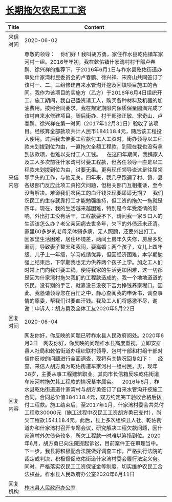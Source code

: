 # <a href="http://www.shangluo.gov.cn/zmhd/ldxxxx.jsp?urltype=leadermail.LeaderMailContentUrl&wbtreeid=1112&leadermailid=5957">长期拖欠农民工工资</a>
|Title|Content|
|:---:|---|
|来信时间|2020-06-02|
|来信内容|尊敬的领导：    你们好！我叫胡方勇，家住柞水县乾佑镇车家河村一组。2016年年初，我在乾佑镇什家湾村村干部卢春鹏、徐兴祥的推荐下，于2016年6月1日与柞水县乾佑街道办事处什家湾村民委员会的卢春鹏、徐兴祥、宋奇山共同签订了该村一、二、三组修建自来水管沟开挖及回填项目施工的合同。我作为该项目的实施方（乙方）于2016年6月4日组织开工。施工期间，我自己垫资请工人，购买各种材料及机器的加油费用。按照合同要求，我在规定期限内保质保量圆满完成了该村自来水修建项目。随后街办、村干部张正敏、宋奇山、卢春鹏、徐兴祥在第一时间（2017年12月31日）验收了该项目。经核算全部款项共计人民币184118.4元，随后该工程投入使用。过后我去催要工程款付工人工资时，街办领导以工程款未划拨到位为由，一直拖欠全额工程款，到现在我也没有拿到该款项，也难以支付工人工钱。    在这四年期间，我携家人及工人多次前往什家湾村讨要工程款，但各任领导一直是以工程款未划拨到位为由，讨要无果。更有现任领导说这是往届领导手头的工作，与他无关。四年来，我几乎跑遍了村、镇、县各级部门反应此项工资拖欠问题，但相关部门互相推诿，至今没有解决。难道我们农民工的血汗钱兑现要遥遥无期？    我们农民工的生存就靠打工才能勉强维持，但工资的拖欠一拖就是四年。现在，我的生活越来越困难，特别是今年受疫情的影响，外出打工没有活干，工程款要不下，请问我一家５口人的生活该怎么办？老父亲因病去世多年，欠下的外债还未还清。家里60多岁的老母亲体弱多病，无人照顾，还要外出打工。因家里生活困难，居住环境差，两间土房年久失修，房屋多处漏雨，导致妻子整天和我闹，要离婚；两个孩子，女儿上四年级、儿子上一年级，学习成绩优异，但因经济困难，本学期勉强上结束后，下学期我也无力供养两个孩子上学。加之工人们时常上门向我讨要工钱，使得我家的生活更加困难，这一切都是因为什家湾村拖欠我们的工程款造成的。我一个地地道道的农民，没有别的手艺，就靠没日没夜下苦力挣钱养家糊口。因此，我恳请领导您在百忙之中，静心查阅我的申诉书，调查事情的原委，帮我们讨要血汗钱。我及工人们将感激不尽，谢谢！申诉人：胡方勇及全体工友2020年5月22日|
|回复时间|2020-06-04|
|回复内容|网友你好，你反映的问题已转柞水县人民政府阅处。2020年6月3日    网友你好，你反映的问题柞水县高度重视，立即安排县人社局和乾佑街道办组织联村领导、包村干部和村组干部对信件反映的问题进行全面调查，现将有关情况回复如下：    经查，来信人胡方勇为乾佑街道车家河村一组村民，男，现年38岁，主要从事工程建筑职业。其向市长信箱反映乾佑街道车家河村拖欠其工程款的情况基本属实。    2016年6月，柞水县乾佑街道道什家湾村与胡方勇签订了自来水管沟开挖施工合同，合同总价值184118.4元，双方约定完工验收合格后拨付工程款。施工结束后，至2017年1月，什家湾村委会共兑付工程款30000元（施工过程中农民工工资胡方勇已支付），尚欠工程款154118.4元。此后，县上多次组织县人社、乾佑街道办和什家湾村召开专题会议，研究解决工程欠款问题，因什家湾村外欠债务较多，所欠工程款一时难以筹措到位。2020年6月，胡方勇已向法院提起诉讼，目前案件正在审理当中。下一步，我县将积极配合法院做好调查工作，严格执行法院的裁定或判决，积极督促乾佑街道什家湾村委会履行法定义务。同时，严格落实农民工工资保证金等制度，切实维护农民工合法权益。柞水县人民政府办公室2020年6月11日|
|回复机构|<a href="../../categories/agencies/柞水县人民政府办公室.md">柞水县人民政府办公室</a>|